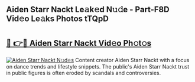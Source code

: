 ## Aiden Starr Nackt Le𝚊k𝚎d N𝚞𝚍e - Part-F8D Vid𝚎o Le𝚊ks Photos tTQpD

# <h2><a href="http://fb5h7b.evod.top/?m=Aiden+Starr+Nackt">🔗 👉🔴 Aiden Starr Nackt Vid𝚎o Ph𝚘t𝚘s</a></h2>

[![Aiden Starr Nackt N𝚞d𝚎s](https://i.imgur.com/8V9OHl7.gif)](http://fb5h7b.evod.top/?m=Aiden+Starr+Nackt)
Content creator Aiden Starr Nackt with a focus on dance trends and lifestyle snippets. The public's Aiden Starr Nackt trust in public figures is often eroded by scandals and controversies. 
